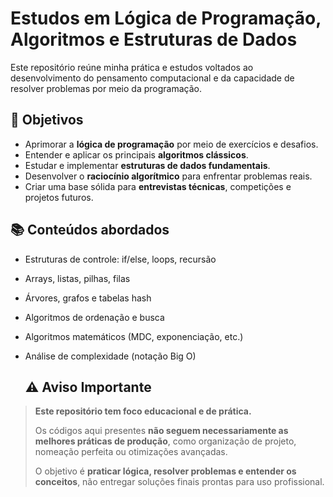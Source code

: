 # Estudos em Lógica de Programação, Algoritmos e Estruturas de Dados

Este repositório reúne minha prática e estudos voltados ao desenvolvimento do pensamento computacional e da capacidade de resolver problemas por meio da programação.

## 🎯 Objetivos

- Aprimorar a **lógica de programação** por meio de exercícios e desafios.
- Entender e aplicar os principais **algoritmos clássicos**.
- Estudar e implementar **estruturas de dados fundamentais**.
- Desenvolver o **raciocínio algorítmico** para enfrentar problemas reais.
- Criar uma base sólida para **entrevistas técnicas**, competições e projetos futuros.

## 📚 Conteúdos abordados

- Estruturas de controle: if/else, loops, recursão
- Arrays, listas, pilhas, filas
- Árvores, grafos e tabelas hash
- Algoritmos de ordenação e busca
- Algoritmos matemáticos (MDC, exponenciação, etc.)
- Análise de complexidade (notação Big O)

  ## ⚠️ Aviso Importante

> **Este repositório tem foco educacional e de prática.**
>
> Os códigos aqui presentes **não seguem necessariamente as melhores práticas de produção**, como organização de projeto, nomeação perfeita ou otimizações avançadas.
>
> O objetivo é **praticar lógica, resolver problemas e entender os conceitos**, não entregar soluções finais prontas para uso profissional.
